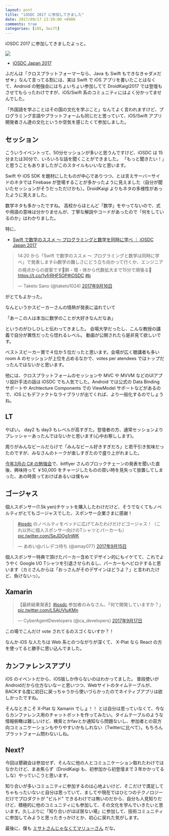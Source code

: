 ```yaml
---
layout: post
title: "iOSDC 2017 に参加してきました"
date: 2017/09/17 23:59:00 +0900
comments: true
categories: [iOS, Swift]
---
```

iOSDC 2017 に参加してきましたよっと。

<!--more-->

![](/assets/images/posts/joined_iosdc_2017_01.png)

* [iOSDC Japan 2017](https://iosdc.jp/2017/)

ふだんは「クロスプラットフォーマーなら、Java も Swift もできなきゃダメだぜ☆」なんて言ってる割には、実は Swift で iOS アプリを書いたことはなくて、Android の勉強会にはちょいちょい参加してて DroidKaigi2017 では登壇もさせてもらったわけですが、iOS/Swift 系のコミュニティにはよく分かってませんでした。

「外国語を学ぶことはその国の文化を学ぶこと」なんてよく言われますけど、プログラミング言語やプラットフォームも同じだと思っていて、iOS/Swift アプリ開発者さん達の文化というか空気を感じたくて参加しました。

## セッション

こういうイベントって、50分セッションが多いと思うんですけど、iOSDC は 15分または30分で、いろいろな話を聞くことができました。
「もっと聞きたい！」と思うこともありましたがこのスタイルもいいなと思います。

Swift や iOS SDK を題材にしたものが中心でありつつ、とは言えサーバーサイドのネタでは Firebase が登場することが多かったように見えました（自分が聞いたセッションがそうだっただけかも）。DroidKaigi よりもネタの多様性があったように見えました。

数学ネタも多かったですね。
高校からほとんど「数学」をやってないので、式や用語の意味は分かりませんが、丁寧な解説やコードがあったので「何をしているのか」はわかりました。

特に、

* [Swift で数学のススメ 〜 プログラミングと数学を同時に学べ ｜ iOSDC Japan 2017](https://iosdc.jp/2017/node/1445)

<blockquote class="twitter-tweet" data-lang="ja"><p lang="ja" dir="ltr">14:20 から「Swift で数学のススメ 〜 プログラミングと数学は同時に学べ」で発表します👍数学の難しさにどう立ち向かって行くか、エンジニアの視点からの提案です💪群・環・体から代数拡大まで15分で頑張る💨<a href="https://t.co/1yfrRHF5OP">https://t.co/1yfrRHF5OP</a><a href="https://twitter.com/hashtag/iOSDC?src=hash">#iOSDC</a> <a href="https://twitter.com/hashtag/b?src=hash">#b</a></p>&mdash; Taketo Sano (@taketo1024) <a href="https://twitter.com/taketo1024/status/908919531157962753">2017年9月16日</a></blockquote>
<script async src="//platform.twitter.com/widgets.js" charset="utf-8"></script>

がとてもよかった。

なんというかスピーカーさんの情熱が発表に溢れていて

「あーこの人は本当に数学のことが大好きなんだなあ」

というのがひしひしと伝わってきました。
会場大学だったし、こんな教授の講義で自分が異性だったら惚れるレベル。
動画が公開されたら是非見て欲しいです。

ベストスピーカー賞で４位か５位だったと思います。会場が広く聴講者も多い room A のセッションが上位を占めるなかで、votes per atendees ではトップだったんではないかと思います。

他には、クロスプラットフォームのセッションや MVC や MVVM などのUIアプリ設計手法の話は iOSDC でも人気でした。Android では公式の Data Binding サポートや Archtecture Components での ViewModel サポートなどがあるので、iOS にもデファクトなライブラリが出てくれば、より一般化するのでしょうね。

## LT

やばい。
day2 も day3 もレベルが高すぎた。登壇者の方、通常セッションよりプレッシャーあったんではないかと思います(心中お察しします)。

周りがみんなビールだらけで「みんなビール好きすぎだろ」と若干引き気味だったのですが、みなさんのトークが楽しすぎたので盛り上がれました。

[今年3月の C# の勉強会](https://csugjp.connpass.com/event/50930/)で、bitflyer さんのブロックチェーンの発表を聞いた直後、興味持って ￥50,000 をチャージしたものの買い時を見失って放置してしまった、あの時買っておけばあるいは僕もｗ

## ゴージャス

個人スポンサー(1.5k yen)チケットを購入したわけだけど、そうでなくてもノベルティがとてもゴージャスでした、スポンサー企業さまに感謝！

<blockquote class="twitter-tweet" data-lang="ja"><p lang="ja" dir="ltr"><a href="https://twitter.com/hashtag/iosdc?src=hash">#iosdc</a> のノベルティをベッドに広げてみたわけだけどゴージャス！（これ以外に個人スポンサー向けのTシャツとパーカーも） <a href="https://t.co/SeJDOg1nWK">pic.twitter.com/SeJDOg1nWK</a></p>&mdash; あめい@バレデコ待ち (@amay077) <a href="https://twitter.com/amay077/status/908683878126166016">2017年9月15日</a></blockquote>
<script async src="//platform.twitter.com/widgets.js" charset="utf-8"></script>

個人スポンサー特典で頂けたパーカー含めてデザイン的にもイケてて、これでようやく Google I/O Tシャツを引退させられるし、パーカーもヘビロテすると思います（カミさんからは「おっさんがそのデザインはどうよ？」と言われたけど、負けないっ）。

## Xamarin

<blockquote class="twitter-tweet" data-lang="ja"><p lang="ja" dir="ltr">【最終結果発表】<a href="https://twitter.com/hashtag/iosdc?src=hash">#iosdc</a> 参加者のみなさん、「何で開発していますか？」 <a href="https://t.co/LSAUVIuKMn">pic.twitter.com/LSAUVIuKMn</a></p>&mdash; CyberAgentDevelopers (@ca_developers) <a href="https://twitter.com/ca_developers/status/909329406979481601">2017年9月17日</a></blockquote>
<script async src="//platform.twitter.com/widgets.js" charset="utf-8"></script>

この場でこんだけ vote されてるのスゴくないすか？！

なんか iOS な人たちは Web 系とのつながりが深くて、 X-Plat なら React の方を使ってると勝手に思い込んでました。

## カンファレンスアプリ

iOS のイベントだから、iOS版しか作らないのはわかってました。
普段使いがAndroidだから仕方ないなーと思いつつ、Webサイトのタイムテーブルが、BACKする度に初日に戻っちゃうから使いづらかったのでネイティブアプリは欲しかったですね。

そんなときこそ X-Plat な Xamarin でしょ！！
とは自分は思っていなくて、今ならカンファレンス用のチャットボットを作ってみたい。タイムテーブルのような情報俯瞰は難しいけど、検索とかfavとか通知なら問題ないし、参加者との双方向コミュニケーションもやりやすいかもしれない（Twitterに比べて）。もちろんプラットフォーム問わないしね。

## Next?

今回は懇親会は参加せず、そんなに他の人とコミュニケーション取れたわけではなかたけど、まあ焦らず（DroidKaigi も、初参加から初登壇まで３年かかってるしな）やっていこうと思います。

知り合いが多いコミュニティに参加するのは心地よいけど、そこだけで満足してちゃもったいないと自分は思っていて、ましてや現在ではひとつのテクノロジーだけでプロダクトが "ビルド" できるわけでは無いのだから、自分も人見知りだけど、積極的に他のコミュニティにも参加して、その文化を学んでいきたいと思います。久しぶりに「知り合いがほぼ居ない場」に参加して、技術コミュニティに参加してみようと思ったきっかけとか、初心に戻れた気がします。

最後に、僕も [ミサトさんじゃなくてマリューさん](https://www.youtube.com/watch?v=AC7C5CY1Meo) だな。